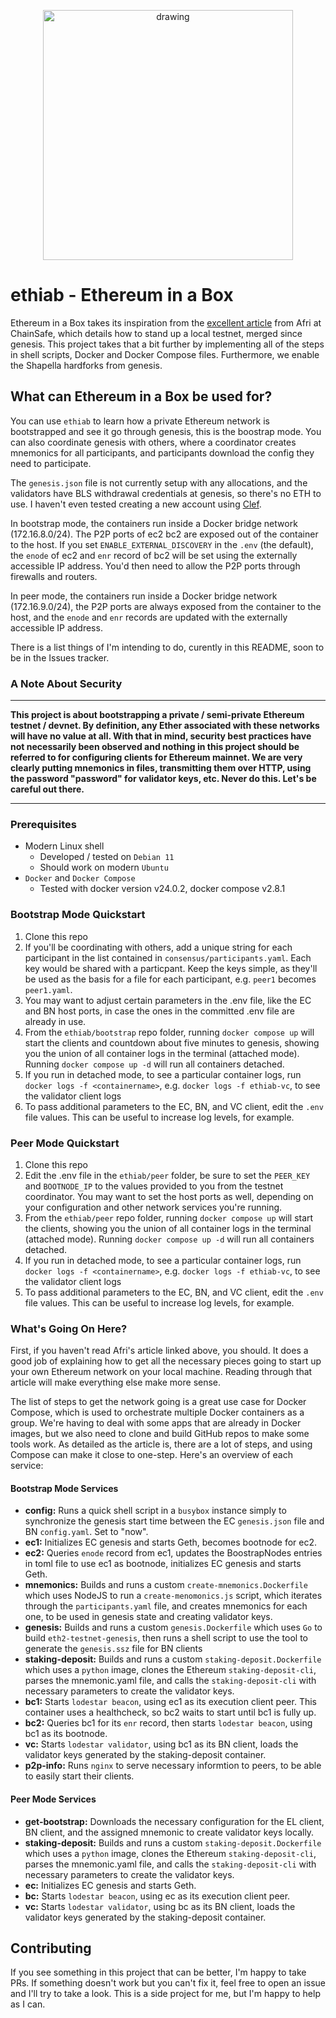<p align="center">
  <img src="https://github.com/rocknet/ethiab/assets/1266404/51efb15b-ca69-44f6-9440-ec3d3f8751ec" alt="drawing" width="400"/>
</p>

# ethiab - Ethereum in a Box
Ethereum in a Box takes its inspiration from the [excellent article](https://dev.to/q9/how-to-merge-an-ethereum-network-right-from-the-genesis-block-3454) from Afri at ChainSafe, which details how to stand up a local testnet, merged since genesis.  This project takes that a bit further by implementing all of the steps in shell scripts, Docker and Docker Compose files.  Furthermore, we enable the Shapella hardforks from genesis.

## What can Ethereum in a Box be used for?
You can use `ethiab` to learn how a private Ethereum network is bootstrapped and see it go through genesis, this is the boostrap mode.  You can also coordinate genesis with others, where a coordinator creates mnemonics for all participants, and participants download the config they need to participate.  

The `genesis.json` file is not currently setup with any allocations, and the validators have BLS withdrawal credentials at genesis, so there's no ETH to use.  I haven't even tested creating a new account using [Clef](https://geth.ethereum.org/docs/fundamentals/account-management).

In bootstrap mode, the containers run inside a Docker bridge network (172.16.8.0/24).  The P2P ports of ec2 bc2 are exposed out of the container to the host.  If you set `ENABLE_EXTERNAL_DISCOVERY` in the `.env` (the default), the `enode` of ec2 and `enr` record of bc2 will be set using the externally accessible IP address.  You'd then need to allow the P2P ports through firewalls and routers.

In peer mode, the containers run inside a Docker bridge network (172.16.9.0/24), the P2P ports are always exposed from the container to the host, and the `enode` and `enr` records are updated with the externally accessible IP address.

There is a list things of I'm intending to do, curently in this README, soon to be in the Issues tracker.

### A Note About Security
---
**This project is about bootstrapping a private / semi-private Ethereum testnet / devnet. By definition, any Ether associated with these networks will have no value at all.  With that in mind, security best practices have not necessarily been observed and nothing in this project should be referred to for configuring clients for Ethereum mainnet.  We are very clearly putting mnemonics in files, transmitting them over HTTP, using the password "password" for validator keys, etc.  Never do this.  Let's be careful out there.**

---

### Prerequisites
- Modern Linux shell
  - Developed / tested on `Debian 11`
  - Should work on modern `Ubuntu`
- `Docker` and `Docker Compose`
  - Tested with docker version v24.0.2, docker compose v2.8.1

### Bootstrap Mode Quickstart
1. Clone this repo
2. If you'll be coordinating with others, add a unique string for each participant in the list contained in `consensus/participants.yaml`.  Each key would be shared with a particpant.  Keep the keys simple, as they'll be used as the basis for a file for each participant, e.g. `peer1` becomes `peer1.yaml`.
3. You may want to adjust certain parameters in the .env file, like the EC and BN host ports, in case the ones in the committed .env file are already in use.
4. From the `ethiab/bootstrap` repo folder, running `docker compose up` will start the clients and countdown about five minutes to genesis, showing you the union of all container logs in the terminal (attached mode).  Running `docker compose up -d` will run all containers detached.
5. If you run in detached mode, to see a particular container logs, run `docker logs -f <containername>`, e.g. `docker logs -f ethiab-vc`, to see the validator client logs
6. To pass additional parameters to the EC, BN, and VC client, edit the `.env` file values.  This can be useful to increase log levels, for example.

### Peer Mode Quickstart
1. Clone this repo
2. Edit the .env file in the `ethiab/peer` folder, be sure to set the `PEER_KEY` and `BOOTNODE_IP` to the values provided to you from the testnet coordinator.  You may want to set the host ports as well, depending on your configuration and other network services you're running.
3. From the `ethiab/peer` repo folder, running `docker compose up` will start the clients, showing you the union of all container logs in the terminal (attached mode).  Running `docker compose up -d` will run all containers detached.
4. If you run in detached mode, to see a particular container logs, run `docker logs -f <containername>`, e.g. `docker logs -f ethiab-vc`, to see the validator client logs
5. To pass additional parameters to the EC, BN, and VC client, edit the `.env` file values.  This can be useful to increase log levels, for example.

### What's Going On Here?

First, if you haven't read Afri's article linked above, you should.  It does a good job of explaining how to get all the necessary pieces going to start up your own Ethereum network on your local machine.  Reading through that article will make everything else make more sense.

The list of steps to get the network going is a great use case for Docker Compose, which is used to orchestrate multiple Docker containers as a group.  We're having to deal with some apps that are already in Docker images, but we also need to clone and build GitHub repos to make some tools work.  As detailed as the article is, there are a lot of steps, and using Compose can make it close to one-step.  Here's an overview of each service:

#### Bootstrap Mode Services

- **config:** Runs a quick shell script in a `busybox` instance simply to synchronize the genesis start time between the EC `genesis.json` file and BN `config.yaml`.  Set to "now".
- **ec1:** Initializes EC genesis and starts Geth, becomes bootnode for ec2.
- **ec2:** Queries `enode` record from ec1, updates the BoostrapNodes entries in toml file to use ec1 as bootnode, initializes EC genesis and starts Geth.
- **mnemonics:** Builds and runs a custom `create-mnemonics.Dockerfile` which uses NodeJS to run a `create-menomonics.js` script, which iterates through the `participants.yaml` file, and creates mnemonics for each one, to be used in genesis state and creating validator keys.
- **genesis:** Builds and runs a custom `genesis.Dockerfile` which uses `Go` to build `eth2-testnet-genesis`, then runs a shell script to use the tool to generate the `genesis.ssz` file for BN clients
- **staking-deposit:** Builds and runs a custom `staking-deposit.Dockerfile` which uses a `python` image, clones the Ethereum `staking-deposit-cli`, parses the mnemonic.yaml file, and calls the `staking-deposit-cli` with necessary parameters to create the validator keys.
- **bc1:** Starts `lodestar beacon`, using ec1 as its execution client peer.  This container uses a healthcheck, so bc2 waits to start until bc1 is fully up.
- **bc2:** Queries bc1 for its `enr` record, then starts `lodestar beacon`, using bc1 as its bootnode.
- **vc:** Starts `lodestar validator`, using bc1 as its BN client, loads the validator keys generated by the staking-deposit container.
- **p2p-info:** Runs `nginx` to serve necessary informtion to peers, to be able to easily start their clients.

#### Peer Mode Services
- **get-bootstrap:** Downloads the necessary configuration for the EL client, BN client, and the assigned mnemonic to create validator keys locally.
- **staking-deposit:** Builds and runs a custom `staking-deposit.Dockerfile` which uses a `python` image, clones the Ethereum `staking-deposit-cli`, parses the mnemonic.yaml file, and calls the `staking-deposit-cli` with necessary parameters to create the validator keys.
- **ec:** Initializes EC genesis and starts Geth.
- **bc:** Starts `lodestar beacon`, using ec as its execution client peer.
- **vc:** Starts `lodestar validator`, using bc as its BN client, loads the validator keys generated by the staking-deposit container.

## Contributing

If you see something in this project that can be better, I'm happy to take PRs.  If something doesn't work but you can't fix it, feel free to open an issue and I'll try to take a look.  This is a side project for me, but I'm happy to help as I can.
